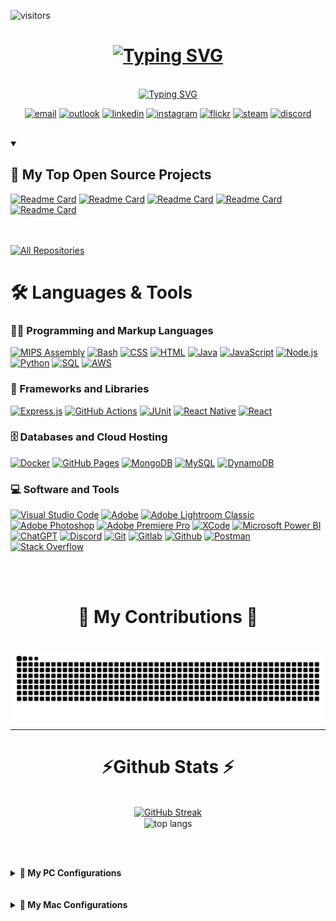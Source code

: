 ![visitors](https://visitor-badge.laobi.icu/badge?page_id=RidwanSiddique.RidwanSiddique)

<h1 align="center">
    <a href="https://git.io/typing-svg"><img src="https://readme-typing-svg.herokuapp.com?font=Rubik+Glitch&size=60&duration=3500&pause=1500&color=2622CC&background=063AFF00&center=true&random=false&width=1000&height=100&lines=Hello+ENTHUSIASTS!+;I'm+Ridwan+Siddique" alt="Typing SVG" /></a>
</h1>

<br/>
<div align="center">
 <a href="https://git.io/typing-svg"><img src="https://readme-typing-svg.herokuapp.com?font=Bungee+Spice&size=35&duration=3500&pause=1500&color=2622CC&background=063AFF00&center=true&repeat=false&random=false&width=500&height=100&lines=Find+Me+On" alt="Typing SVG" /></a>
  
<p align="center">
  <a href="mailto:rsiddique244@gmail.com"><img src="https://img.icons8.com/color/96/000000/gmail.png" alt="email"/></a>
  <a href="mailto:ridwan.siddique@usask.ca"><img src="https://img.icons8.com/color/96/000000/outlook-calendar.png" alt="outlook"/></a>
  <a href="https://www.linkedin.com/in/ridwan-siddique-8525311ab"><img src="https://img.icons8.com/color/96/000000/linkedin.png" alt="linkedin"/></a>
  <a href="https://www.instagram.com/ridwan__siddique"><img src="https://img.icons8.com/color/96/000000/instagram-new.png" alt="instagram"/></a>
  <a href="https://flickr.com/photos/ridwansiddique/"><img src="https://img.icons8.com/color/96/000000/flickr.png" alt="flickr"/></a>
  <a href="https://steamcommunity.com/id/astrolyth/"><img src="https://img.icons8.com/fluent/96/000000/steam.png" alt="steam"/></a>
  <a href="https://discordapp.com/users/247579286633054208"><img src="https://img.icons8.com/color/96/000000/discord-logo.png" alt="discord"/></a>
</p>
<br>
</div>

<details open> 
 
  <summary><h2>📘 My Top Open Source Projects</h2></summary>

[![Readme Card](https://github-readme-stats.vercel.app/api/pin/?username=RidwanSiddique&repo=SportSync&description_lines_count=2&theme=github_dark)](https://github.com/RidwanSiddique/SportSync)
[![Readme Card](https://github-readme-stats.vercel.app/api/pin/?username=RidwanSiddique&repo=SnakeGameAgent&description_lines_count=2&theme=github_dark)](https://github.com/RidwanSiddique/SnakeGameAgent)
[![Readme Card](https://github-readme-stats.vercel.app/api/pin/?username=RidwanSiddique&repo=ProgramIT&description_lines_count=2&theme=github_dark)](https://github.com/RidwanSiddique/ProgramIT)
[![Readme Card](https://github-readme-stats.vercel.app/api/pin/?username=RidwanSiddique&repo=DynamicProgramming&description_lines_count=2&theme=github_dark)](https://github.com/RidwanSiddique/DynamicProgramming)
[![Readme Card](https://github-readme-stats.vercel.app/api/pin/?username=RidwanSiddique&repo=Small-Business-Cisco-Packet-Tracer&description_lines_count=2&theme=github_dark)](https://github.com/RidwanSiddique/Small-Business-Cisco-Packet-Tracer)



<br/> <br/>
<a href="https://github.com/RidwanSiddique?tab=repositories&sort=stargazers"><img alt="All Repositories" title="All Repositories" src="https://custom-icon-badges.demolab.com/badge/-Click%20Here%20For%20All%20My%20Repos-1F222E?style=for-the-badge&logoColor=white&logo=repo"/></a>
<div> 
  <h1>🛠️ Languages & Tools</h1>
  <!-- Some badges are from https://github.com/Ileriayo/markdown-badges -->

  <h3>👨‍💻 Programming and Markup Languages</h3>

  <p>
      <a href="https://github.com/search?q=user%3ARidwanSiddique+language%3Aassembly"><img alt="MIPS Assembly" src="https://custom-icon-badges.demolab.com/badge/Assembly-525252.svg?logo=asm-hex&logoColor=white"></a>
      <a href="https://github.com/search?q=user%3ARidwanSiddique+language%3Abash"><img alt="Bash" src="https://img.shields.io/badge/Bash-121011.svg?logo=gnu-bash&logoColor=white"></a>
      <a href="https://github.com/search?q=user%3ARidwanSiddique+language%3Acss"><img alt="CSS" src="https://img.shields.io/badge/CSS-1572B6.svg?logo=css3&logoColor=white"></a>
      <a href="https://github.com/search?q=user%3ARidwanSiddique+language%3Ahtml"><img alt="HTML" src="https://img.shields.io/badge/HTML-E34F26.svg?logo=html5&logoColor=white"></a>
      <a href="https://github.com/search?q=user%3ARidwanSiddique+language%3Ajava"><img alt="Java" src="https://custom-icon-badges.demolab.com/badge/Java-007396.svg?logo=java&logoColor=white"></a>
      <a href="https://github.com/search?q=user%3ARidwanSiddique+language%3Ajavascript"><img alt="JavaScript" src="https://img.shields.io/badge/JavaScript-F7DF1E.svg?logo=javascript&logoColor=black"></a>
      <a href="https://github.com/search?q=user%3ARidwanSiddique+language%3Ajavascript"><img alt="Node.js" src="https://img.shields.io/badge/Node.js-43853D.svg?logo=node.js&logoColor=white"></a>
      <a href="https://github.com/search?q=user%3ARidwanSiddique+language%3Apython"><img alt="Python" src="https://img.shields.io/badge/Python-14354C.svg?logo=python&logoColor=white"></a>
      <a href="https://github.com/search?q=user%3ARidwanSiddique+language%3Asql"><img alt="SQL" src="https://custom-icon-badges.demolab.com/badge/SQL-025E8C.svg?logo=database&logoColor=white"></a>
      <a href="https://github.com/search?q=user%3ARidwanSiddique+language%3Ajaws"><img alt="AWS" src="https://img.shields.io/badge/AWS-%23FF9900.svg?logo=amazon-aws&logoColor=white)"></a>
  </p>

  <h3>🧰 Frameworks and Libraries</h3>

  <p>
      <a href="#"><img alt="Express.js" src="https://img.shields.io/badge/Express.js-404d59.svg?logo=express&logoColor=white"></a>
      <a href="#"><img alt="GitHub Actions" src="https://img.shields.io/badge/GitHub%20Actions-2671E5.svg?logo=github%20actions&logoColor=white"></a>
      <a href="#"><img alt="JUnit" src="https://custom-icon-badges.demolab.com/badge/JUnit-25A162.svg?logo=check-circle&logoColor=white"></a>
      <a href="#"><img alt="React Native" src="https://img.shields.io/badge/React_Native-%2320232a.svg?&logo=react&logoColor=%2361DAFB"></a>
      <a href="#"><img alt="React" src="https://img.shields.io/badge/React-20232a.svg?logo=react&logoColor=%2361DAFB"></a>
  </p>

  <h3>🗄️ Databases and Cloud Hosting</h3>

  <p>
      <a href="#"><img alt="Docker" src="https://img.shields.io/badge/docker-%230db7ed.svg?&logo=docker&logoColor=white"></a>
      <a href="#"><img alt="GitHub Pages" src="https://img.shields.io/badge/GitHub%20Pages-327FC7.svg?logo=github&logoColor=white"></a>
      <a href="#"><img alt="MongoDB" src ="https://img.shields.io/badge/MongoDB-4ea94b.svg?logo=mongodb&logoColor=white"></a>
      <a href="#"><img alt="MySQL" src="https://img.shields.io/badge/MySQL-00f.svg?logo=mysql&logoColor=white"></a>
      <a href="#"><img alt="DynamoDB" src="https://img.shields.io/badge/Amazon%20DynamoDB-4053D6?&logo=Amazon%20DynamoDB&logoColor=white)"></a>
  </p>

  <h3>💻 Software and Tools</h3>

  <p>
      <a href="#"><img alt="Visual Studio Code" src="https://img.shields.io/badge/Visual%20Studio%20Code-0078d7.svg?logo=visual-studio-code&logoColor=white"></a>
      <a href="#"><img alt="Adobe" src="https://img.shields.io/badge/Adobe-FF0000.svg?logo=adobe&logoColor=white"></a>
      <a href="#"><img alt="Adobe Lightroom Classic" src="https://img.shields.io/badge/Adobe%20Lightroom%20Classic-31A8FF.svg?logo=Adobe%20Lightroom%20Classic&logoColor=white"></a>
      <a href="#"><img alt="Adobe Photoshop" src="https://img.shields.io/badge/Adobe%20Photoshop-%2331A8FF.svg?&logo=adobe%20photoshop&logoColor=white"></a>
      <a href="#"><img alt="Adobe Premiere Pro" src="https://img.shields.io/badge/Adobe%20Premiere%20Pro-9999FF.svg?&logo=Adobe%20Premiere%20Pro&logoColor=white"></a>
      <a href="#"><img alt="XCode" src="https://img.shields.io/badge/XCode-007ACC?&logo=Xcode&logoColor=white"></a>
      <a href="#"><img alt="Microsoft Power BI" src="https://img.shields.io/badge/power_bi-F2C811?&logo=powerbi&logoColor=black"></a>
      <a href="#"><img alt="ChatGPT" src="https://img.shields.io/badge/ChatGPT-74aa9c?&logo=openai&logoColor=white"></a>
      <a href="#"><img alt="Discord" src="https://img.shields.io/badge/-Discord-5865F2.svg?logo=discord&logoColor=white"></a>
      <a href="#"><img alt="Git" src="https://img.shields.io/badge/Git-F05033.svg?logo=git&logoColor=white"></a>
      <a href="#"><img alt="Gitlab" src="https://img.shields.io/badge/gitlab-%23181717.svg?&logo=gitlab&logoColor=white"></a>
      <a href="#"><img alt="Github" src="https://img.shields.io/badge/github-%23121011.svg?&logo=github&logoColor=white"></a>
      <a href="#"><img alt="Postman" src="https://img.shields.io/badge/Postman-FF6C37?logo=postman&logoColor=white"></a>
      <a href="#"><img alt="Stack Overflow" src="https://img.shields.io/badge/-Stack%20Overflow-FE7A16?logo=stack-overflow&logoColor=white"></a>
      
  </p>
</div>
<br/> <br/>

<div align="center">
  <h1>🐍 My Contributions 🐍</h1>
  <br>
  <img alt="snake eating my contributions" src="https://raw.githubusercontent.com/RidwanSiddique/RidwanSiddique/output/github-contribution-grid-snake.svg" />
  
  <br/>
</div>

<hr/>

<h1 align="center">⚡Github Stats ⚡</h1>
<br>
<div align=center>
  <a href="https://git.io/streak-stats"><img src="https://streak-stats.demolab.com?user=RidwanSiddique&theme=tokyonight&hide_border=true" alt="GitHub Streak" /></a> <br/>
  <img width=325 align="center" src="https://github-readme-stats.vercel.app/api/top-langs/?username=RidwanSiddique&hide=HTML&langs_count=8&layout=compact&theme=react&border_radius=10&size_weight=0.5&count_weight=0.5&exclude_repo=github-readme-stats" alt="top langs" />
</div>

<br/><br/>


<details>
  <summary><strong>🚀 My PC Configurations</strong></summary>

  ## PC Specifications

  ### Operating System
  - **OS:** Windows 11 Home

  ### Processor
  - **CPU:** Intel Core i5-12400F @ 2.50GHz
  - **Cooler:** Cooler Master Hyper 212 Black

  ### Graphics
  - **GPU:** NVIDIA GeForce RTX 3080
  - **VRAM:** 10GB GDDR6X

  ### Memory
  - **RAM:** 32GB Corsair Vengeance RGB Pro DDR4 @ 3000MHz

  ### Storage
  - **SSD:** 1TB Samsung 970 EVO Plus NVMe SSD
  - **SSD2:** Crucial P3 Plus 4TB PCIe Gen4 3D NAND NVMe M.2 SSD

  ### Motherboard
  - **Motherboard:** Asrock B660 Pro RS

  ### Peripherals
  - **Monitor:** LG UltraGear 27" 1440p 165Hz G-SYNC
  - **Keyboard:** Feker IK75 Pro 75% Custom Keyboard.
  - **Switch:** Akko CS Piano (Tactile) + Akko Lavender V3 Pro (Tactile)
  - **Keycaps:** GMK Clone Rome OEM Profile
  - **Mouse:** Logitech G Pro X Superlight (Black)
  - **Headset:** Sennheiser GSP300
</details>
<br/> <br/>
<details>
  <summary><strong>🚀 My Mac Configurations</strong></summary>

  ## Mac Specifications

  ### Operating System
  - **OS:** MacOS 14 Sonoma

  ### Processor
  - **CPU:** Apple M2

  ### Graphics
  - **GPU:** Apple M2 Integrated

  ### Memory
  - **RAM:** 16GB LPDDR4X

  ### Storage
  - **SSD:** 512GB NVMe SSD

  ### Peripherals
  - **Monitor:** LG UltraGear 27" 1440p 165Hz G-SYNC
  - **Keyboard:** Epomaker TH66 Pro 65% Custom Keyboard.
  - **Switch:** Gateron Black Pro 3.0 (linear)
  - **KeyCaps:** PBT Keycaps in MDA Profile & Dye-sub Technique
  - **Mouse:** MX Master

</details>





